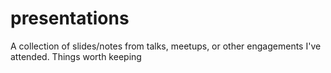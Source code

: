 # presentations
A collection of slides/notes from talks, meetups, or other engagements I've attended. Things worth keeping
